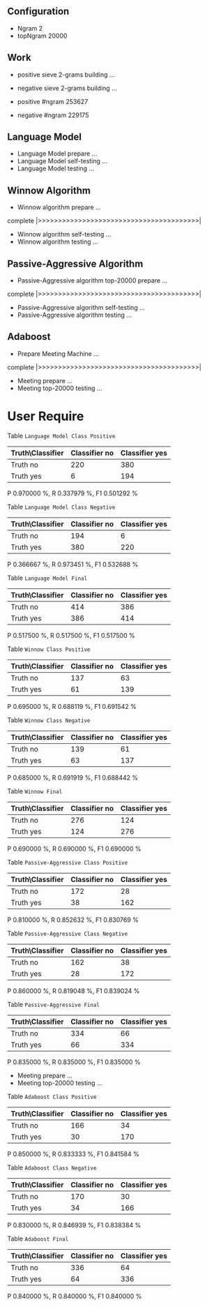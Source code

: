 ## Configuration ##

* Ngram 2
* topNgram 20000

## Work ##

* positive sieve 2-grams building ...
* negative sieve 2-grams building ...

* positive #ngram 253627
* negative #ngram 229175

## Language Model ##

* Language Model prepare ...
* Language Model self-testing ...
* Language Model testing ...


## Winnow Algorithm ##

* Winnow algorithm prepare ...

complete |>>>>>>>>>>>>>>>>>>>>>>>>>>>>>>>>>>>>>>>>|

* Winnow algorithm self-testing ...
* Winnow algorithm testing ...

## Passive-Aggressive Algorithm ##

* Passive-Aggressive algorithm top-20000 prepare ...

complete |>>>>>>>>>>>>>>>>>>>>>>>>>>>>>>>>>>>>>>>>|

* Passive-Aggressive algorithm self-testing ...
* Passive-Aggressive algorithm testing ...


## Adaboost ##

* Prepare Meeting Machine ...


complete |>>>>>>>>>>>>>>>>>>>>>>>>>>>>>>>>>>>>>>>>|

* Meeting prepare ...
* Meeting top-20000 testing ...


# User Require #

Table `Language Model Class Positive`

|Truth\Classifier|  Classifier no| Classifier yes|
|----------------|---------------|---------------|
|        Truth no|            220|            380|
|       Truth yes|              6|            194|

P  0.970000 %, R  0.337979 %, F1  0.501292 %

Table `Language Model Class Negative`

|Truth\Classifier|  Classifier no| Classifier yes|
|----------------|---------------|---------------|
|        Truth no|            194|              6|
|       Truth yes|            380|            220|

P  0.366667 %, R  0.973451 %, F1  0.532688 %

Table `Language Model Final`

|Truth\Classifier|  Classifier no| Classifier yes|
|----------------|---------------|---------------|
|        Truth no|            414|            386|
|       Truth yes|            386|            414|

P  0.517500 %, R  0.517500 %, F1  0.517500 %

Table `Winnow Class Positive`

|Truth\Classifier|  Classifier no| Classifier yes|
|----------------|---------------|---------------|
|        Truth no|            137|             63|
|       Truth yes|             61|            139|

P  0.695000 %, R  0.688119 %, F1  0.691542 %

Table `Winnow Class Negative`

|Truth\Classifier|  Classifier no| Classifier yes|
|----------------|---------------|---------------|
|        Truth no|            139|             61|
|       Truth yes|             63|            137|

P  0.685000 %, R  0.691919 %, F1  0.688442 %

Table `Winnow Final`

|Truth\Classifier|  Classifier no| Classifier yes|
|----------------|---------------|---------------|
|        Truth no|            276|            124|
|       Truth yes|            124|            276|

P  0.690000 %, R  0.690000 %, F1  0.690000 %

Table `Passive-Aggressive Class Positive`

|Truth\Classifier|  Classifier no| Classifier yes|
|----------------|---------------|---------------|
|        Truth no|            172|             28|
|       Truth yes|             38|            162|

P  0.810000 %, R  0.852632 %, F1  0.830769 %

Table `Passive-Aggressive Class Negative`

|Truth\Classifier|  Classifier no| Classifier yes|
|----------------|---------------|---------------|
|        Truth no|            162|             38|
|       Truth yes|             28|            172|

P  0.860000 %, R  0.819048 %, F1  0.839024 %

Table `Passive-Aggressive Final`

|Truth\Classifier|  Classifier no| Classifier yes|
|----------------|---------------|---------------|
|        Truth no|            334|             66|
|       Truth yes|             66|            334|

P  0.835000 %, R  0.835000 %, F1  0.835000 %

* Meeting prepare ...
* Meeting top-20000 testing ...

Table `Adaboost Class Positive`

|Truth\Classifier|  Classifier no| Classifier yes|
|----------------|---------------|---------------|
|        Truth no|            166|             34|
|       Truth yes|             30|            170|

P  0.850000 %, R  0.833333 %, F1  0.841584 %

Table `Adaboost Class Negative`

|Truth\Classifier|  Classifier no| Classifier yes|
|----------------|---------------|---------------|
|        Truth no|            170|             30|
|       Truth yes|             34|            166|

P  0.830000 %, R  0.846939 %, F1  0.838384 %

Table `Adaboost Final`

|Truth\Classifier|  Classifier no| Classifier yes|
|----------------|---------------|---------------|
|        Truth no|            336|             64|
|       Truth yes|             64|            336|

P  0.840000 %, R  0.840000 %, F1  0.840000 %

